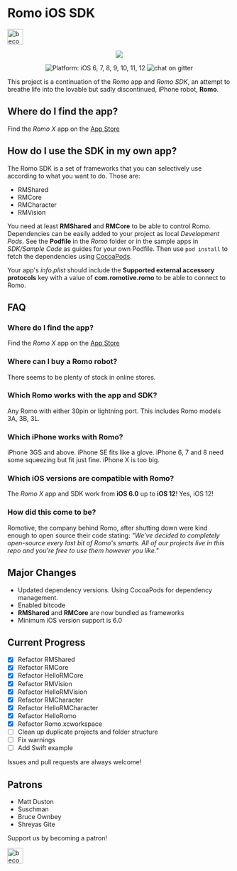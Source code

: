 # Romo iOS SDK
<a href="https://www.patreon.com/bePatron?u=5127277" target="_blank"><img alt="become a patron" src="https://c5.patreon.com/external/logo/become_a_patron_button.png" height="35px"></a>

<p align="center">
<img src="https://github.com/fotiDim/Romo/raw/master/Romo/Assets.xcassets/Missions/Editor/Actions/Turn/romoTurn28%401x.imageset/romoTurn28%401x.png"/>
</p>

<p align="center" >
<img src="https://img.shields.io/badge/platform-iOS%206,%207,%208,%209,%2010,%2011,%2012-blue.svg" alt="Platform: iOS 6, 7, 8, 9, 10, 11, 12" /> <img src="https://img.shields.io/gitter/room/nwjs/nw.js.svg" alt="chat on gitter" /></p>

This project is a continuation of the *Romo* app and *Romo SDK*, an attempt to breathe life into the lovable but sadly discontinued, iPhone robot, **Romo**.

## Where do I find the app?
Find the *Romo X* app on the [App Store](https://itunes.apple.com/us/app/romo-x/id1436292886)

## How do I use the SDK in my own app?
The Romo SDK is a set of frameworks that you can selectively use according to what you want to do. Those are:
* RMShared
* RMCore
* RMCharacter
* RMVision

You need at least **RMShared** and **RMCore** to be able to control Romo. Dependencies can be easily added to your project as local *Development Pods*. See the **Podfile** in the *Romo* folder or in the sample apps in *SDK/Sample Code* as guides for your own Podfile. Then use ```pod install``` to fetch the dependencies using [CocoaPods](https://cocoapods.org/).

Your app's *info.plist* should include the **Supported external accessory protocols** key with a value of **com.romotive.romo** to be able to connect to Romo.

## FAQ

### Where do I find the app?
Find the *Romo X* app on the [App Store](https://itunes.apple.com/us/app/romo-x/id1436292886)

### Where can I buy a Romo robot?
There seems to be plenty of stock in online stores.

### Which Romo works with the app and SDK?
Any Romo with either 30pin or lightning port. This includes Romo models 3A, 3B, 3L.

### Which iPhone works with Romo?
iPhone 3GS and above. iPhone SE fits like a glove. iPhone 6, 7 and 8 need some squeezing but fit just fine. iPhone X is too big.

### Which iOS versions are compatible with Romo?
The *Romo X* app and SDK work from **iOS 6.0** up to **iOS 12**! Yes, iOS 12!

### How did this come to be?
Romotive, the company behind Romo, after shutting down were kind enough to open source their code stating:
*"We've decided to completely open-source every last bit of Romo's smarts. All of our projects live in this repo and you're free to use them however you like."*

## Major Changes
* Updated dependency versions. Using CocoaPods for dependency management.
* Enabled bitcode
* **RMShared** and **RMCore** are now bundled as frameworks
* Minimum iOS version support is 6.0

## Current Progress
- [x] Refactor RMShared
- [x] Refactor RMCore
- [x] Refactor HelloRMCore
- [x] Refactor RMVision
- [x] Refactor HelloRMVision
- [x] Refactor RMCharacter
- [x] Refactor HelloRMCharacter
- [x] Refactor HelloRomo
- [x] Refactor Romo.xcworkspace
- [ ] Clean up duplicate projects and folder structure
- [ ] Fix warnings
- [ ] Add Swift example

Issues and pull requests are always welcome!

## Patrons
* Matt Duston
* Suschman
* Bruce Ownbey
* Shreyas Gite


Support us by becoming a patron!

<a href="https://www.patreon.com/bePatron?u=5127277" target="_blank"><img alt="become a patron" src="https://c5.patreon.com/external/logo/become_a_patron_button.png" height="35px"></a>



